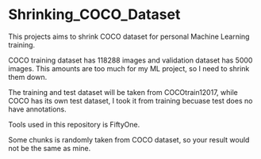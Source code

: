 # Shrinking_COCO_Dataset
This projects aims to shrink COCO dataset for personal Machine Learning training. 

COCO training dataset has 118288 images and validation dataset has 5000 images. This amounts are too much for my ML project, so I need to shrink them down.

The training and test dataset will be taken from COCOtrain12017, while COCO has its own test dataset, I took it from training becuase test does no have annotations.

Tools used in this repository is FiftyOne.

Some chunks is randomly taken from COCO dataset, so your result would not be the same as mine.